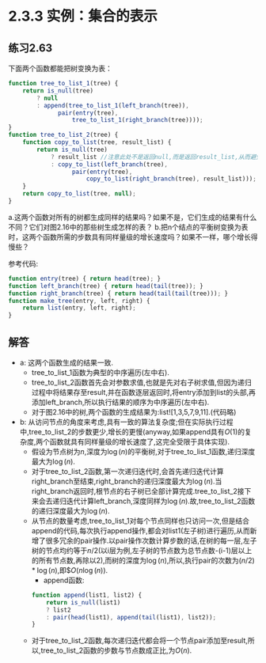 # 2.3.3 实例：集合的表示
## 练习2.63
下面两个函数都能把树变换为表：
```javascript
function tree_to_list_1(tree) {
    return is_null(tree)
        ? null
        : append(tree_to_list_1(left_branch(tree)),
              pair(entry(tree),
                  tree_to_list_1(right_branch(tree))));
}
function tree_to_list_2(tree) {
    function copy_to_list(tree, result_list) {
        return is_null(tree)
            ? result_list //注意此处不是返回null,而是返回result_list,从而避免了引入过多null
            : copy_to_list(left_branch(tree),
                  pair(entry(tree),
                      copy_to_list(right_branch(tree), result_list)));
    }
    return copy_to_list(tree, null);
}
```
a.这两个函数对所有的树都生成同样的结果吗？如果不是，它们生成的结果有什么不同？它们对图2.16中的那些树生成怎样的表？
b.把n个结点的平衡树变换为表时，这两个函数所需的步数具有同样量级的增长速度吗？如果不一样，哪个增长得慢些？

参考代码:
```javascript
function entry(tree) { return head(tree); }
function left_branch(tree) { return head(tail(tree)); }
function right_branch(tree) { return head(tail(tail(tree))); }
function make_tree(entry, left, right) { 
    return list(entry, left, right);
}
```

## 解答
* a: 这两个函数生成的结果一致.
    * tree_to_list_1函数为典型的中序遍历(左中右).
    * tree_to_list_2函数首先会对参数求值,也就是先对右子树求值,但因为递归过程中将结果存至result,并在函数逐层返回时,将entry添加到list的头部,再添加left_branch,所以执行结果的顺序为中序遍历(左中右).
    * 对于图2.16中的树,两个函数的生成结果为:list![1,3,5,7,9,11].(代码略)
* b: 从访问节点的角度来考虑,具有一致的算法复杂度;但在实际执行过程中,tree_to_list_2的步数更少,增长的更慢(anyway,如果append具有$O(1)$的复杂度,两个函数就具有同样量级的增长速度了,这完全受限于具体实现).
    * 假设为节点树为$n$,深度为$\log(n)$的平衡树,对于tree_to_list_1函数,递归深度最大为$\log(n)$.
    * 对于tree_to_list_2函数,第一次递归迭代时,会首先递归迭代计算right_branch至结束,right_branch的递归深度最大为$\log(n)$.当right_branch返回时,根节点的右子树已全部计算完成.tree_to_list_2接下来会去递归迭代计算left_branch,深度同样为$\log(n)$.故,tree_to_list_2函数的递归深度最大为$\log(n)$.
    * 从节点的数量考虑,tree_to_list_1对每个节点同样也只访问一次,但是结合append的代码,每次执行append操作,都会对list1(左子树)进行遍历,从而新增了很多冗余的pair操作.以pair操作次数计算步数的话,在树的每一层,左子树的节点均约等于$n/2$(以i层为例,左子树的节点数为总节点数-(i-1)层以上的所有节点数,再除以2),而树的深度为$\log(n)$,所以,执行pair的次数为$(n/2)*\log(n)$,即$$O(n\log(n))$.
        * append函数:
        ```javascript
        function append(list1, list2) {
            return is_null(list1)
            ? list2
            : pair(head(list1), append(tail(list1), list2));
        }
    * 对于tree_to_list_2函数,每次递归迭代都会将一个节点pair添加至result,所以,tree_to_list_2函数的步数与节点数成正比,为$O(n)$.
    